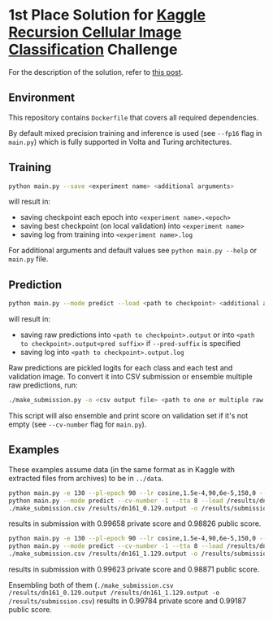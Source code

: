 # 1st Place Solution for [Kaggle Recursion Cellular Image Classification](https://www.kaggle.com/c/recursion-cellular-image-classification/) Challenge

For the description of the solution, refer to [this post](https://www.kaggle.com/c/recursion-cellular-image-classification/discussion/110543).

## Environment
This repository contains `Dockerfile` that covers all required dependencies.

By default mixed precision training and inference is used (see `--fp16` flag in `main.py`) which is fully supported in Volta and Turing architectures.

## Training
```bash
python main.py --save <experiment name> <additional arguments>
```
will result in:
* saving checkpoint each epoch into `<experiment name>.<epoch>`
* saving best checkpoint (on local validation) into `<experiment name>`
* saving log from training into `<experiment name>.log`

For additional arguments and default values see `python main.py --help` or `main.py` file.

## Prediction
```bash
python main.py --mode predict --load <path to checkpoint> <additional arguments>
```
will result in:
* saving raw predictions into `<path to checkpoint>.output` or into `<path to checkpoint>.output<pred suffix>` if `--pred-suffix` is specified
* saving log into `<path to checkpoint>.output.log`

Raw predictions are pickled logits for each class and each test and validation image. To convert it into CSV submission or ensemble multiple raw predictions, run:
```bash
./make_submission.py -o <csv output file> <path to one or multiple raw predictions>
```
This script will also ensemble and print score on validation set if it's not empty (see `--cv-number` flag for `main.py`).


## Examples
These examples assume data (in the same format as in Kaggle with extracted files from archives) to be in `../data`.

```bash
python main.py -e 130 --pl-epoch 90 --lr cosine,1.5e-4,90,6e-5,150,0 --pl-size-func 0.6*x+0.4 --cv-number -1 --seed 0 --save /results/dn161_0
python main.py --mode predict --cv-number -1 --tta 8 --load /results/dn161_0.129
./make_submission.csv /results/dn161_0.129.output -o /results/submission_0.csv
```
results in submission with 0.99658 private score and 0.98826 public score.

```bash
python main.py -e 130 --pl-epoch 90 --lr cosine,1.5e-4,90,6e-5,150,0 --pl-size-func 0.6*x+0.4 --cv-number -1 --seed 1 --save results/dn161_1
python main.py --mode predict --cv-number -1 --tta 8 --load /results/dn161_1.129
./make_submission.csv /results/dn161_1.129.output -o /results/submission_1.csv
```
results in submission with 0.99623 private score and 0.98871 public score.

Ensembling both of them (`./make_submission.csv /results/dn161_0.129.output /results/dn161_1.129.output -o /results/submission.csv`) results in 0.99784 private score and 0.99187 public score.
